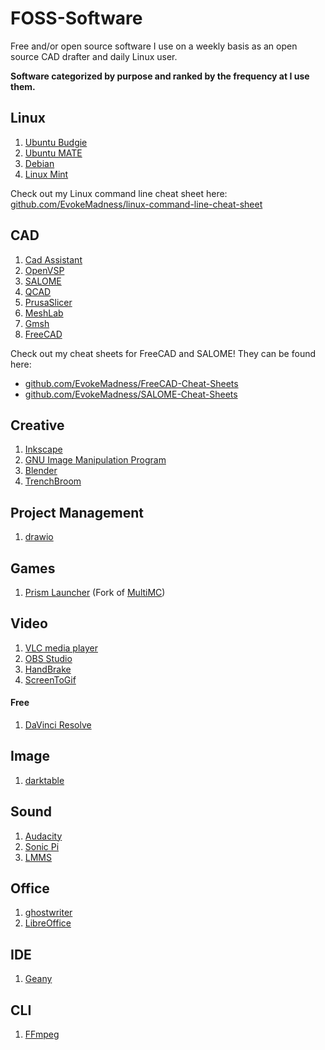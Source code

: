 # FOSS-Software
Free and/or open source software I use on a weekly basis as an open source CAD drafter and daily Linux user.

**Software categorized by purpose and ranked by the frequency at I use them.**

## Linux

1) [Ubuntu Budgie](https://ubuntubudgie.org/)
2) [Ubuntu MATE](https://ubuntu-mate.org/)
3) [Debian](https://www.debian.org/)
4) [Linux Mint](https://linuxmint.com/)

Check out my Linux command line cheat sheet here: [github.com/EvokeMadness/linux-command-line-cheat-sheet](https://github.com/EvokeMadness/linux-command-line-cheat-sheet)

## CAD

1) [Cad Assistant](https://www.opencascade.com/products/cad-assistant/)
2) [OpenVSP](http://openvsp.org/)
3) [SALOME](https://www.salome-platform.org/)
4) [QCAD](https://www.qcad.org/en/)
5) [PrusaSlicer](https://www.prusa3d.com/page/prusaslicer_424/)
6) [MeshLab](https://www.meshlab.net/)
7) [Gmsh](https://gmsh.info/)
8) [FreeCAD](https://www.freecad.org/)

Check out my cheat sheets for FreeCAD and SALOME! They can be found here:

- [github.com/EvokeMadness/FreeCAD-Cheat-Sheets](https://github.com/EvokeMadness/FreeCAD-Cheat-Sheets)
- [github.com/EvokeMadness/SALOME-Cheat-Sheets](https://github.com/EvokeMadness/SALOME-Cheat-Sheets)

## Creative

1) [Inkscape](https://inkscape.org/)
2) [GNU Image Manipulation Program](https://www.gimp.org/)
3) [Blender](https://www.blender.org/)
4) [TrenchBroom](https://trenchbroom.github.io/)

## Project Management

1) [drawio](https://www.diagrams.net/)

## Games

1) [Prism Launcher](https://prismlauncher.org/) (Fork of [MultiMC](https://multimc.org/))

## Video

1) [VLC media player](https://www.videolan.org/vlc/)
2) [OBS Studio](https://obsproject.com/)
3) [HandBrake](https://handbrake.fr/)
4) [ScreenToGif](https://www.screentogif.com/)

#### Free

1) [DaVinci Resolve](https://www.blackmagicdesign.com/products/davinciresolve/)

## Image

1) [darktable](https://www.darktable.org/)

## Sound

1) [Audacity](https://www.audacityteam.org/)
2) [Sonic Pi](https://sonic-pi.net/)
3) [LMMS](https://lmms.io/)

## Office

1) [ghostwriter](https://wereturtle.github.io/ghostwriter/)
2) [LibreOffice](https://www.libreoffice.org/)

## IDE

1) [Geany](https://www.geany.org/)

## CLI

1) [FFmpeg](https://www.ffmpeg.org/)

